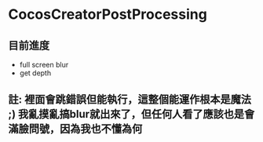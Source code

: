 # CocosCreatorPostProcessing
## 目前進度
- full screen blur
- get depth
## 註: 裡面會跳錯誤但能執行，這整個能運作根本是魔法 ;) 我亂摸亂搞blur就出來了，但任何人看了應該也是會滿臉問號，因為我也不懂為何
